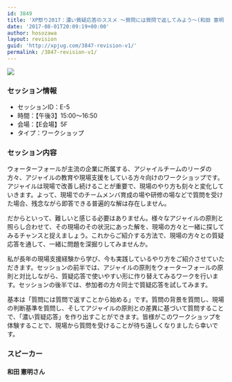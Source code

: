 ```yaml
---
id: 3849
title: 'XP祭り2017：濃い質疑応答のススメ ～質問には質問で返してみよう～(和田 憲明さん)'
date: '2017-08-01T20:09:19+00:00'
author: hosozawa
layout: revision
guid: 'http://xpjug.com/3847-revision-v1/'
permalink: /3847-revision-v1/
---
```


![](http://xpjug.com/wp-content/uploads/2017/08/xp2017-sessioin-e5.png)

### セッション情報

- セッションID：E-5
- 時間：【午後3】15:00～16:50
- 会場：【E会場】5F
- タイプ：ワークショップ

### セッション内容

ウォーターフォールが主流の企業に所属する、アジャイルチームのリーダの方々、アジャイルの教育や現場支援をしている方々向けのワークショップです。アジャイルは現場で改善し続けることが重要で、現場のやり方も刻々と変化していきます。よって、現場でのチームメンバ育成の場や研修の場などで質問を受けた場合、残念ながら即答できる普遍的な解は存在しません。

だからといって、難しいと感じる必要はありません。様々なアジャイルの原則と照らし合わせて、その現場のその状況にあった解を、現場の方々と一緒に探してみるチャンスと捉えましょう。これからご紹介する方法で、現場の方々との質疑応答を通して、一緒に問題を深掘りしてみませんか。

私が長年の現場支援経験から学び、今も実践しているやり方をご紹介させていただきます。セッションの前半では、アジャイルの原則をウォーターフォールの原則と対比しながら、質疑応答で使いやすい形に作り替えてみるワークを行います。セッションの後半では、参加者の方々同士で質疑応答を試してみます。

基本は「質問には質問で返すことから始める」です。質問の背景を質問し、現場の判断基準を質問し、そしてアジャイルの原則との差異に基づいて質問することで、「濃い質疑応答」を作り出すことができます。皆様がこのワークショップを体験することで、現場から質問を受けることが待ち遠しくなりましたら幸いです。

### スピーカー

#### 和田 憲明さん